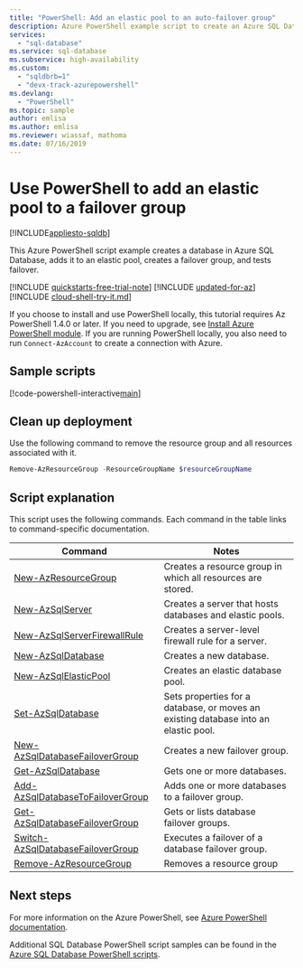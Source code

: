 ```yaml
---
title: "PowerShell: Add an elastic pool to an auto-failover group"
description: Azure PowerShell example script to create an Azure SQL Database elastic pool, add it to an auto-failover group, and test failover.
services:
  - "sql-database"
ms.service: sql-database
ms.subservice: high-availability
ms.custom:
  - "sqldbrb=1"
  - "devx-track-azurepowershell"
ms.devlang:
  - "PowerShell"
ms.topic: sample
author: emlisa
ms.author: emlisa
ms.reviewer: wiassaf, mathoma
ms.date: 07/16/2019
---
```

# Use PowerShell to add an elastic pool to a failover group
[!INCLUDE[appliesto-sqldb](../../includes/appliesto-sqldb.md)]

This Azure PowerShell script example creates a database in Azure SQL Database, adds it to an elastic pool, creates a failover group, and tests failover.

[!INCLUDE [quickstarts-free-trial-note](../../includes/quickstarts-free-trial-note.md)]
[!INCLUDE [updated-for-az](../../includes/updated-for-az.md)]
[!INCLUDE [cloud-shell-try-it.md](../../includes/cloud-shell-try-it.md)]

If you choose to install and use PowerShell locally, this tutorial requires Az PowerShell 1.4.0 or later. If you need to upgrade, see [Install Azure PowerShell module](/powershell/azure/install-az-ps). If you are running PowerShell locally, you also need to run `Connect-AzAccount` to create a connection with Azure.

## Sample scripts

[!code-powershell-interactive[main](~/../powershell_scripts/sql-database/failover-groups/add-elastic-pool-to-failover-group-az-ps.ps1 "Add elastic pool to a failover group")]

## Clean up deployment

Use the following command to remove  the resource group and all resources associated with it.

```powershell
Remove-AzResourceGroup -ResourceGroupName $resourceGroupName
```

## Script explanation

This script uses the following commands. Each command in the table links to command-specific documentation.

| Command | Notes |
|---|---|
| [New-AzResourceGroup](/powershell/module/az.resources/new-azresourcegroup) | Creates a resource group in which all resources are stored. |
| [New-AzSqlServer](/powershell/module/az.sql/new-azsqlserver) | Creates a server that hosts databases and elastic pools. |
| [New-AzSqlServerFirewallRule](/powershell/module/az.sql/new-azsqlserverfirewallrule) | Creates a server-level firewall rule for a server. |
| [New-AzSqlDatabase](/powershell/module/az.sql/new-azsqldatabase) | Creates a new database. |
| [New-AzSqlElasticPool](/powershell/module/az.sql/new-azsqlelasticpool) | Creates an elastic database pool.|
| [Set-AzSqlDatabase](/powershell/module/az.sql/set-azsqldatabase) | Sets properties for a database, or moves an existing database into an elastic pool. |
| [New-AzSqlDatabaseFailoverGroup](/powershell/module/az.sql/new-azsqldatabasefailovergroup) | Creates a new failover group. |
| [Get-AzSqlDatabase](/powershell/module/az.sql/get-azsqldatabase) | Gets one or more databases. |
| [Add-AzSqlDatabaseToFailoverGroup](/powershell/module/az.sql/add-azsqldatabasetofailovergroup) | Adds one or more databases to a failover group. |
| [Get-AzSqlDatabaseFailoverGroup](/powershell/module/az.sql/get-azsqldatabasefailovergroup) | Gets or lists database failover groups. |
| [Switch-AzSqlDatabaseFailoverGroup](/powershell/module/az.sql/switch-azsqldatabasefailovergroup)| Executes a failover of a database failover group. |
| [Remove-AzResourceGroup](/powershell/module/az.resources/remove-azresourcegroup) | Removes a resource group |

## Next steps

For more information on the Azure PowerShell, see [Azure PowerShell documentation](/powershell/azure/).

Additional SQL Database PowerShell script samples can be found in the [Azure SQL Database PowerShell scripts](../powershell-script-content-guide.md).
